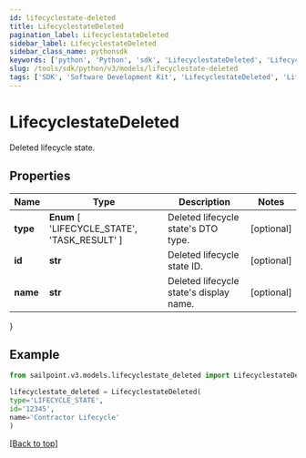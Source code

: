```yaml
---
id: lifecyclestate-deleted
title: LifecyclestateDeleted
pagination_label: LifecyclestateDeleted
sidebar_label: LifecyclestateDeleted
sidebar_class_name: pythonsdk
keywords: ['python', 'Python', 'sdk', 'LifecyclestateDeleted', 'LifecyclestateDeleted'] 
slug: /tools/sdk/python/v3/models/lifecyclestate-deleted
tags: ['SDK', 'Software Development Kit', 'LifecyclestateDeleted', 'LifecyclestateDeleted']
---
```


# LifecyclestateDeleted

Deleted lifecycle state.

## Properties

Name | Type | Description | Notes
------------ | ------------- | ------------- | -------------
**type** |  **Enum** [  'LIFECYCLE_STATE',    'TASK_RESULT' ] | Deleted lifecycle state's DTO type. | [optional] 
**id** | **str** | Deleted lifecycle state ID. | [optional] 
**name** | **str** | Deleted lifecycle state's display name. | [optional] 
}

## Example

```python
from sailpoint.v3.models.lifecyclestate_deleted import LifecyclestateDeleted

lifecyclestate_deleted = LifecyclestateDeleted(
type='LIFECYCLE_STATE',
id='12345',
name='Contractor Lifecycle'
)

```
[[Back to top]](#) 

